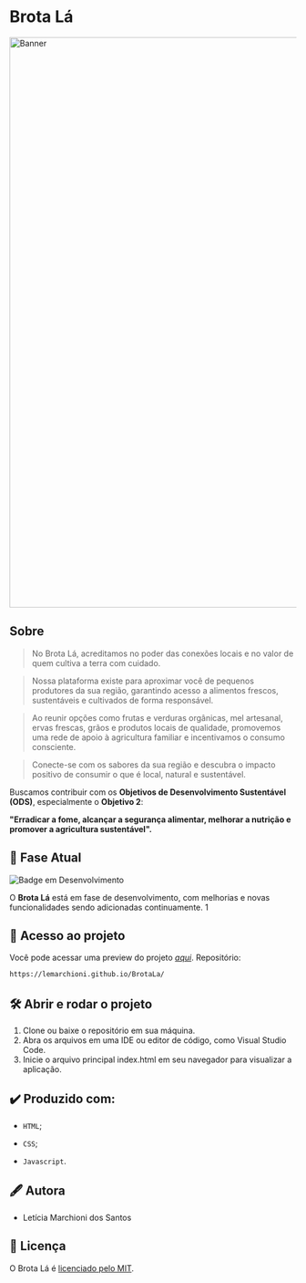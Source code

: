 # Brota Lá

<img align="center" alt="Banner" width="1000" src="https://i.imgur.com/ErRnhfZ.png">

## Sobre

> No Brota Lá, acreditamos no poder das conexões locais e no valor de quem cultiva a terra com cuidado. 

> Nossa plataforma existe para aproximar você de pequenos produtores da sua região, garantindo acesso a alimentos frescos, sustentáveis e cultivados de forma responsável. 

> Ao reunir opções como frutas e verduras orgânicas, mel artesanal, ervas frescas, grãos e produtos locais de qualidade, promovemos uma rede de apoio à agricultura familiar e incentivamos o consumo consciente.

> Conecte-se com os sabores da sua região e descubra o impacto positivo de consumir o que é local, natural e sustentável.

Buscamos contribuir com os **Objetivos de Desenvolvimento Sustentável (ODS)**, especialmente o **Objetivo 2**:  

**"Erradicar a fome, alcançar a segurança alimentar, melhorar a nutrição e promover a agricultura sustentável".**


## 🚀 Fase Atual

![Badge em Desenvolvimento](http://img.shields.io/static/v1?label=STATUS&message=EM%20DESENVOLVIMENTO&color=GREEN&style=for-the-badge)

O **Brota Lá** está em fase de desenvolvimento, com melhorias e novas funcionalidades sendo adicionadas continuamente.
1
## 📁 Acesso ao projeto

Você pode acessar uma preview do projeto [*aqui*](https://lemarchioni.github.io/BrotaLa/index.html). Repositório:

```bash
https://lemarchioni.github.io/BrotaLa/
```


## 🛠️ Abrir e rodar o projeto

1. Clone ou baixe o repositório em sua máquina.
2. Abra os arquivos em uma IDE ou editor de código, como Visual Studio Code.
3. Inicie o arquivo principal index.html em seu navegador para visualizar a aplicação.

## ✔️ Produzido com:

* `HTML`;

* `CSS`;

* `Javascript`. 

## 🖋️ Autora

* Letícia Marchioni dos Santos

## 📖 Licença

O Brota Lá é [licenciado pelo MIT](./LICENSE).
